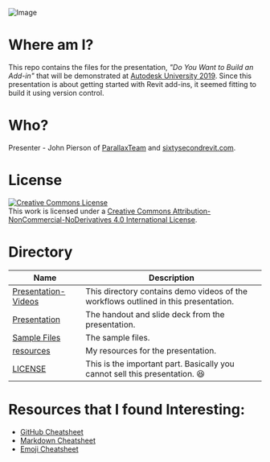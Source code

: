 ![Image](_resources/Images/homeImage.png)

# Where am I?
This repo contains the files for the presentation, _*"Do You Want to Build an Add-in"*_ that will be demonstrated at [Autodesk University 2019](https://autodeskuniversity.smarteventscloud.com/connect/sessionDetail.ww?SESSION_ID=226472&tclass=popup#.W9dyOlNZ3_Q.twitter). Since this presentation is about getting started with Revit add-ins, it seemed fitting to build it using version control.

# Who?
Presenter - John Pierson of [ParallaxTeam](http://www.parallaxteam.com/) and [sixtysecondrevit.com](http://sixtysecondrevit.com/).

# License
<a rel="license" href="http://creativecommons.org/licenses/by-nc-nd/4.0/"><img alt="Creative Commons License" style="border-width:0" src="https://i.creativecommons.org/l/by-nc-nd/4.0/88x31.png" /></a><br />This work is licensed under a <a rel="license" href="http://creativecommons.org/licenses/by-nc-nd/4.0/">Creative Commons Attribution-NonCommercial-NoDerivatives 4.0 International License</a>.

# Directory
| Name     | Description |
| -------- | ----------- |
| [Presentation-Videos](https://github.com/johnpierson/AU2019-DoYouWantToBuildAnAddIn/tree/master/Presentation-Videos) | This directory contains demo videos of the workflows outlined in this presentation. |
| [Presentation](https://github.com/johnpierson/AU2019-DoYouWantToBuildAnAddIn/tree/master/Presentation) | The handout and slide deck from the presentation. |
| [Sample Files](https://github.com/johnpierson/AU2019-DoYouWantToBuildAnAddIn/tree/master/SampleFiles) | The sample files. |
| [resources](https://github.com/johnpierson/AU2019-DoYouWantToBuildAnAddIn/tree/master/_resources) | My resources for the presentation. |
| [LICENSE](https://github.com/johnpierson/AU2019-DoYouWantToBuildAnAddIn/blob/master/LICENSE) | This is the important part. Basically you cannot sell this presentation. 😆 | 

# Resources that I found Interesting:
* [GitHub Cheatsheet](https://github.com/tiimgreen/github-cheat-sheet)
* [Markdown Cheatsheet](https://github.com/adam-p/markdown-here/wiki/Markdown-Cheatsheet)
* [Emoji Cheatsheet](https://gist.github.com/roachhd/1f029bd4b50b8a524f3c)
